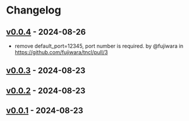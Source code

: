 # Changelog

## [v0.0.4](https://github.com/fujiwara/tncl/compare/v0.0.3...v0.0.4) - 2024-08-26
- remove default_port=12345, port number is required. by @fujiwara in https://github.com/fujiwara/tncl/pull/3

## [v0.0.3](https://github.com/fujiwara/tncl/compare/v0.0.2...v0.0.3) - 2024-08-23

## [v0.0.2](https://github.com/fujiwara/tncl/compare/v0.0.1...v0.0.2) - 2024-08-23

## [v0.0.1](https://github.com/fujiwara/tncl/commits/v0.0.1) - 2024-08-23
